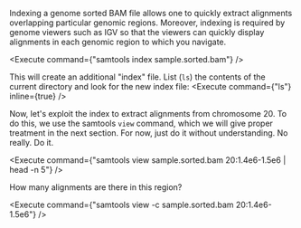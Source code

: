 <script>
import Execute from "components/Execute.svelte";
</script>

Indexing a genome sorted BAM file allows one to quickly extract alignments
overlapping particular genomic regions. Moreover, indexing is required by
genome viewers such as IGV so that the viewers can quickly display alignments in each genomic region to which you navigate.

<Execute command={"samtools index sample.sorted.bam"} />

This will create an additional "index" file. List (`ls`) the contents of the current directory and look for the new index file: <Execute command={"ls"} inline={true} />

Now, let's exploit the index to extract alignments from chromosome 20. To do
this, we use the samtools `view` command, which we will give proper treatment
in the next section. For now, just do it without understanding. No really. Do it.

<Execute command={"samtools view sample.sorted.bam 20:1.4e6-1.5e6 | head -n 5"} />

How many alignments are there in this region?

<Execute command={"samtools view -c sample.sorted.bam 20:1.4e6-1.5e6"} />
